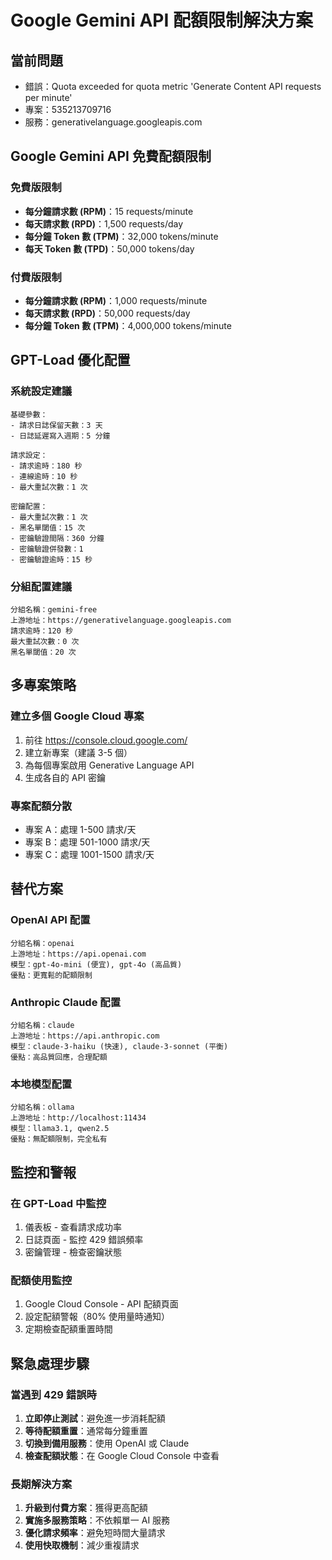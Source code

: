 # Google Gemini API 配額限制解決方案

## 當前問題
- 錯誤：Quota exceeded for quota metric 'Generate Content API requests per minute'
- 專案：535213709716
- 服務：generativelanguage.googleapis.com

## Google Gemini API 免費配額限制

### 免費版限制
- **每分鐘請求數 (RPM)**：15 requests/minute
- **每天請求數 (RPD)**：1,500 requests/day  
- **每分鐘 Token 數 (TPM)**：32,000 tokens/minute
- **每天 Token 數 (TPD)**：50,000 tokens/day

### 付費版限制
- **每分鐘請求數 (RPM)**：1,000 requests/minute
- **每天請求數 (RPD)**：50,000 requests/day
- **每分鐘 Token 數 (TPM)**：4,000,000 tokens/minute

## GPT-Load 優化配置

### 系統設定建議
```
基礎參數：
- 請求日誌保留天數：3 天
- 日誌延遲寫入週期：5 分鐘

請求設定：
- 請求逾時：180 秒
- 連線逾時：10 秒
- 最大重試次數：1 次

密鑰配置：
- 最大重試次數：1 次
- 黑名單閾值：15 次
- 密鑰驗證間隔：360 分鐘
- 密鑰驗證併發數：1
- 密鑰驗證逾時：15 秒
```

### 分組配置建議
```
分組名稱：gemini-free
上游地址：https://generativelanguage.googleapis.com
請求逾時：120 秒
最大重試次數：0 次
黑名單閾值：20 次
```

## 多專案策略

### 建立多個 Google Cloud 專案
1. 前往 https://console.cloud.google.com/
2. 建立新專案（建議 3-5 個）
3. 為每個專案啟用 Generative Language API
4. 生成各自的 API 密鑰

### 專案配額分散
- 專案 A：處理 1-500 請求/天
- 專案 B：處理 501-1000 請求/天  
- 專案 C：處理 1001-1500 請求/天

## 替代方案

### OpenAI API 配置
```
分組名稱：openai
上游地址：https://api.openai.com
模型：gpt-4o-mini (便宜), gpt-4o (高品質)
優點：更寬鬆的配額限制
```

### Anthropic Claude 配置
```
分組名稱：claude
上游地址：https://api.anthropic.com  
模型：claude-3-haiku (快速), claude-3-sonnet (平衡)
優點：高品質回應，合理配額
```

### 本地模型配置
```
分組名稱：ollama
上游地址：http://localhost:11434
模型：llama3.1, qwen2.5
優點：無配額限制，完全私有
```

## 監控和警報

### 在 GPT-Load 中監控
1. 儀表板 - 查看請求成功率
2. 日誌頁面 - 監控 429 錯誤頻率
3. 密鑰管理 - 檢查密鑰狀態

### 配額使用監控
1. Google Cloud Console - API 配額頁面
2. 設定配額警報（80% 使用量時通知）
3. 定期檢查配額重置時間

## 緊急處理步驟

### 當遇到 429 錯誤時
1. **立即停止測試**：避免進一步消耗配額
2. **等待配額重置**：通常每分鐘重置
3. **切換到備用服務**：使用 OpenAI 或 Claude
4. **檢查配額狀態**：在 Google Cloud Console 中查看

### 長期解決方案
1. **升級到付費方案**：獲得更高配額
2. **實施多服務策略**：不依賴單一 AI 服務
3. **優化請求頻率**：避免短時間大量請求
4. **使用快取機制**：減少重複請求
